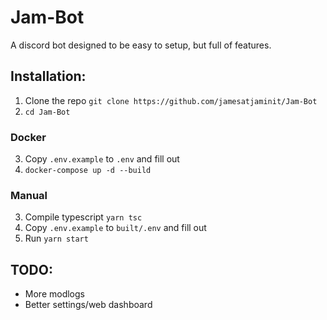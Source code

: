 # Jam-Bot

A discord bot designed to be easy to setup, but full of features.

## Installation:

1. Clone the repo `git clone https://github.com/jamesatjaminit/Jam-Bot`
2. `cd Jam-Bot`
### Docker
3. Copy `.env.example` to `.env` and fill out
4. `docker-compose up -d --build`

### Manual
3. Compile typescript `yarn tsc`
4. Copy `.env.example` to `built/.env` and fill out
5. Run `yarn start`

## TODO:

-   More modlogs
- 	Better settings/web dashboard
